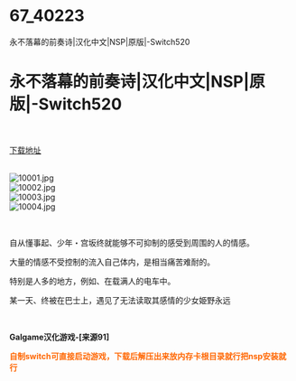 # 67_40223
永不落幕的前奏诗|汉化中文|NSP|原版|-Switch520
# 永不落幕的前奏诗|汉化中文|NSP|原版|-Switch520
 <br/></br>
[下载地址](https://www.switch520.cc/article/40223 "下载地址")
<br/></br>

<p><img title="10001.jpg" src="https://www.switch520.cc/muke_img/2022_08_20_6fee1f9540587.jpg" alt="10001.jpg"><br>
<img title="10002.jpg" src="https://www.switch520.cc/muke_img/2022_08_20_1a4718198111a.jpg" alt="10002.jpg"><br>
<img title="10003.jpg" src="https://www.switch520.cc/muke_img/2022_08_20_c0330205dca71.jpg" alt="10003.jpg"><br>
<img title="10004.jpg" src="https://www.switch520.cc/muke_img/2022_08_20_77cbb05569623.jpg" alt="10004.jpg"></p>
<p>&nbsp;</p>
<p>自从懂事起、少年・宫坂终就能够不可抑制的感受到周围的人的情感。</p>
<p>大量的情感不受控制的流入自己体内，是相当痛苦难耐的。</p>
<p>特别是人多的地方，例如、在载满人的电车中。</p>
<p>某一天、终被在巴士上，遇见了无法读取其感情的少女姫野永远</p>
<p>&nbsp;</p>
<p><strong>Galgame汉化游戏-[来源91]</strong></p>
<p><span style="color: #ff6600;"><strong>自制switch可直接启动游戏，下载后解压出来放内存卡根目录就行把nsp安装就行</strong></span></p>
<p>&nbsp;</p>



